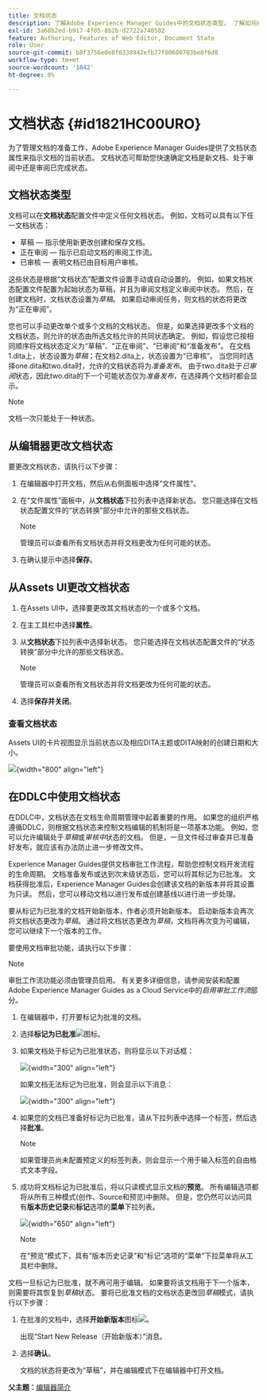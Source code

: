 ```yaml
---
title: 文档状态
description: 了解Adobe Experience Manager Guides中的文档状态类型。 了解如何在DDLC中更改或查看文档状态和使用文档状态。
exl-id: 3a68b2ed-b917-4f05-8b2b-d2722a740502
feature: Authoring, Features of Web Editor, Document State
role: User
source-git-commit: b8f3756e0e8f0338942efb77f00600703be8f6d8
workflow-type: tm+mt
source-wordcount: '1042'
ht-degree: 0%

---
```


# 文档状态 {#id1821HC00URO}

为了管理文档的准备工作，Adobe Experience Manager Guides提供了文档状态属性来指示文档的当前状态。 文档状态可帮助您快速确定文档是新文档、处于审阅中还是审阅已完成状态。

## 文档状态类型

文档可以在&#x200B;**文档状态**&#x200B;配置文件中定义任何文档状态。 例如，文档可以具有以下任一文档状态：

- 草稿 — 指示使用新更改创建和保存文档。
- 正在审阅 — 指示已启动文档的审阅工作流。
- 已审核 — 表明文档已由目标用户审核。

这些状态是根据“文档状态”配置文件设置手动或自动设置的。 例如，如果文档状态配置文件配置为起始状态为草稿，并且为审阅文档定义审阅中状态。 然后，在创建文档时，文档状态设置为&#x200B;*草稿*。 如果启动审阅任务，则文档的状态将更改为“正在审阅”。

您也可以手动更改单个或多个文档的文档状态。 但是，如果选择更改多个文档的文档状态，则允许的状态由所选文档允许的共同状态确定。 例如，假设您已按相同顺序将文档状态定义为“草稿”、“正在审阅”、“已审阅”和“准备发布”。 在文档1.dita上，状态设置为&#x200B;*草稿*；在文档2.dita上，状态设置为“已审核”。 当您同时选择one.dita和two.dita时，允许的文档状态将为&#x200B;*准备发布*。 由于two.dita处于&#x200B;*已审阅*&#x200B;状态，因此two.dita的下一个可能状态仅为&#x200B;*准备发布*，在选择两个文档时都会显示。

>[!NOTE]
>
> 文档一次只能处于一种状态。

## 从编辑器更改文档状态

要更改文档状态，请执行以下步骤：

1. 在编辑器中打开文档，然后从右侧面板中选择“文件属性”。
1. 在“文件属性”面板中，从&#x200B;**文档状态**&#x200B;下拉列表中选择新状态。 您只能选择在文档状态配置文件的“状态转换”部分中允许的那些文档状态。

   >[!NOTE]
   >
   >管理员可以查看所有文档状态并将文档更改为任何可能的状态。

1. 在确认提示中选择&#x200B;**保存**。

## 从Assets UI更改文档状态

1. 在Assets UI中，选择要更改其文档状态的一个或多个文档。
1. 在主工具栏中选择&#x200B;**属性**。
1. 从&#x200B;**文档状态**&#x200B;下拉列表中选择新状态。 您只能选择在文档状态配置文件的“状态转换”部分中允许的那些文档状态。

   >[!NOTE]
   >
   >管理员可以查看所有文档状态并将文档更改为任何可能的状态。

1. 选择&#x200B;**保存并关闭**。

### 查看文档状态

Assets UI的卡片视图显示当前状态以及相应DITA主题或DITA映射的创建日期和大小。

![](images/document_state.png){width="800" align="left"}

## 在DDLC中使用文档状态

在DDLC中，文档状态在文档生命周期管理中起着重要的作用。 如果您的组织严格遵循DDLC，则根据文档状态来控制文档编辑的机制将是一项基本功能。 例如，您可以允许编辑处于&#x200B;*草稿*&#x200B;或&#x200B;*审核中*&#x200B;状态的文档。 但是，一旦文件经过审查并已准备好发布，就应该有办法防止进一步修改文件。

Experience Manager Guides提供文档审批工作流程，帮助您控制文档开发流程的生命周期。 文档准备发布或达到次末级状态后，您可以将其标记为已批准。 文档获得批准后，Experience Manager Guides会创建该文档的新版本并将其设置为只读。 然后，您可以移动文档以进行发布或创建基线以进行进一步处理。

要从标记为已批准的文档开始新版本，作者必须开始新版本。 启动新版本会再次将文档状态更改为&#x200B;*草稿*。 通过将文档状态更改为&#x200B;*草稿*，文档将再次变为可编辑，您可以继续下一个版本的工作。

要使用文档审批功能，请执行以下步骤：

>[!NOTE]
>
> 审批工作流功能必须由管理员启用。 有关更多详细信息，请参阅安装和配置Adobe Experience Manager Guides as a Cloud Service中的&#x200B;*启用审批工作流*&#x200B;部分。

1. 在编辑器中，打开要标记为批准的文档。

1. 选择&#x200B;**标记为已批准**![](images/mark_approve_icon.svg)&#x200B;图标。

1. 如果文档处于标记为已批准状态，则将显示以下对话框：

   ![](images/mark-approved-correct-state.png){width="300" align="left"}

   如果文档无法标记为已批准，则会显示以下消息：

   ![](images/mark-approved-incorrect-state.png){width="300" align="left"}

1. 如果您的文档已准备好标记为已批准，请从下拉列表中选择一个标签，然后选择&#x200B;**批准**。

   >[!NOTE]
   >
   > 如果管理员尚未配置预定义的标签列表，则会显示一个用于输入标签的自由格式文本字段。

1. 成功将文档标记为已批准后，将以只读模式显示文档的&#x200B;**预览**。 所有编辑选项都将从所有三种模式(创作、Source和预览)中删除。 但是，您仍然可以访问具有&#x200B;**版本历史记录**&#x200B;和&#x200B;**标记**&#x200B;选项的&#x200B;**菜单**&#x200B;下拉列表。

   ![](images/approved-doc-read-only.png){width="650" align="left"}

   >[!NOTE]
   >
   > 在“预览”模式下，具有“版本历史记录”和“标记”选项的“菜单”下拉菜单将从工具栏中删除。


文档一旦标记为已批准，就不再可用于编辑。 如果要将该文档用于下一个版本，则需要将其恢复到&#x200B;*草稿*&#x200B;状态。 要将已批准文档的文档状态更改回&#x200B;*草稿*&#x200B;模式，请执行以下步骤：

1. 在批准的文档中，选择&#x200B;**开始新版本**&#x200B;图标![](images/approved-restart-draft-mode-icon.svg)。

   出现“Start New Release（开始新版本）”消息。

1. 选择&#x200B;**确认**。

   文档的状态将更改为“草稿”，并在编辑模式下在编辑器中打开文档。


**父主题：**[&#x200B;编辑器简介](web-editor.md)
